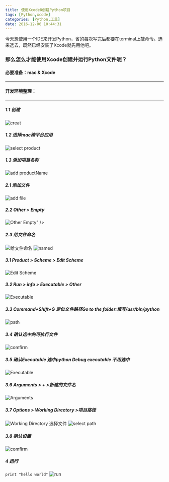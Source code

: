 ```yaml
---
title: 使用Xcode8创建Python项目
tags: [Python,xcode]
categories: [Python,工具]
date: 2016-12-06 10:44:31
---
```


今天想使用一个IDE来开发Python，省的每次写完后都要在terminal上敲命令。选来选去，既然已经安装了Xcode就先用他吧。

### 那么怎么才能使用Xcode创建并运行Python文件呢？

#### 必要准备：mac &amp; Xcode

* * *

#### 开发环境整理：

* * *

##### 1.1 创建

![creat](http://ocnjk5c7r.bkt.clouddn.com/python/python1.1.png)

##### 1.2 选择mac跨平台应用

![select product](http://ocnjk5c7r.bkt.clouddn.com/python/python1.2.png)

##### 1.3 添加项目名称

![add productName](http://ocnjk5c7r.bkt.clouddn.com/python/python1.3.png)

##### 2.1 添加文件

![add file](http://ocnjk5c7r.bkt.clouddn.com/python/python2.1.png)

##### 2.2 Other > Empty

![Other ](http://ocnjk5c7r.bkt.clouddn.com/python/python2.2.png) Empty" />

##### 2.3 给文件命名

![给文件命名](http://ocnjk5c7r.bkt.clouddn.com/python/python2.3.png)
![named](http://ocnjk5c7r.bkt.clouddn.com/python/python2.3.1.png)

##### 3.1 Product > Scheme > Edit Scheme

![Edit Scheme](http://ocnjk5c7r.bkt.clouddn.com/python/python3.1.png)

##### 3.2 Run > info > Executable > Other

![Executable](http://ocnjk5c7r.bkt.clouddn.com/python/python3.2.png)

##### 3.3 Command+Shift+G 定位文件路径Go to the folder:填写/usr/bin/python

![path](http://ocnjk5c7r.bkt.clouddn.com/python/python3.3.png)

##### 3.4 确认选中的可执行文件

![comfirm](http://ocnjk5c7r.bkt.clouddn.com/python/python3.4.png)

##### 3.5 确认Executable 选中python Debug executable 不用选中

![Executable](http://ocnjk5c7r.bkt.clouddn.com/python/python3.5.png)

##### 3.6 Arguments > + >新建的文件名

![Arguments](http://ocnjk5c7r.bkt.clouddn.com/python/python3.6.png)

##### 3.7 Options > Working Directory >项目路径

![Working Directory](http://ocnjk5c7r.bkt.clouddn.com/python/python3.7.png)
选择文件
![select path](http://ocnjk5c7r.bkt.clouddn.com/python/python3.7.1.png)

##### 3.8 确认设置

![comfirm](http://ocnjk5c7r.bkt.clouddn.com/python/python3.8.png)

##### 4 运行

`print "hello world"`
![run](http://ocnjk5c7r.bkt.clouddn.com/python/python4.0.png)